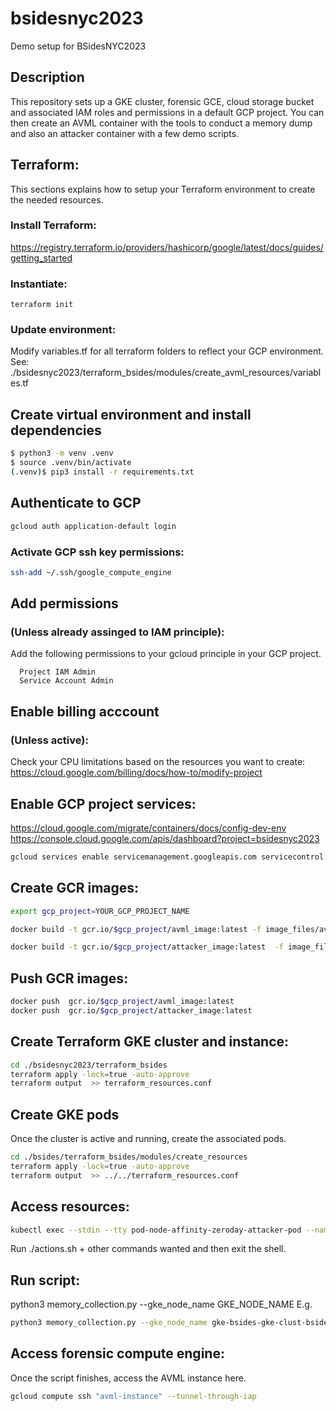 # bsidesnyc2023
Demo setup for BSidesNYC2023

## Description
  This repository sets up a GKE cluster, forensic GCE, cloud storage bucket and associated IAM roles and permissions in a default GCP project.
  You can then create an AVML container with the tools to conduct a memory dump and also an attacker container with a few demo scripts.

## Terraform:
  This sections explains how to setup your Terraform environment to create the needed resources.
  ### Install Terraform:
   https://registry.terraform.io/providers/hashicorp/google/latest/docs/guides/getting_started
  ### Instantiate: 
    terraform init

  ### Update environment:
  Modify variables.tf for all terraform folders to reflect your GCP environment.    
  See: ./bsidesnyc2023/terraform_bsides/modules/create_avml_resources/variables.tf

## Create virtual environment and install dependencies
```bash
$ python3 -m venv .venv
$ source .venv/bin/activate
(.venv)$ pip3 install -r requirements.txt
```
## Authenticate to GCP
```bash
gcloud auth application-default login
```
### Activate GCP ssh key permissions: 
  ```bash
  ssh-add ~/.ssh/google_compute_engine
  ```

## Add permissions 
### (Unless already assinged to IAM principle):
Add the following permissions to your gcloud principle in your GCP project.
```  	
  Project IAM Admin				
  Service Account Admin
```
## Enable billing acccount
### (Unless active):
Check your CPU limitations based on the resources you want to create:
  https://cloud.google.com/billing/docs/how-to/modify-project

## Enable GCP project services:
  https://cloud.google.com/migrate/containers/docs/config-dev-env
  https://console.cloud.google.com/apis/dashboard?project=bsidesnyc2023
  ```bash
  gcloud services enable servicemanagement.googleapis.com servicecontrol.googleapis.com cloudresourcemanager.googleapis.com compute.googleapis.com container.googleapis.com containerregistry.googleapis.com cloudbuild.googleapis.com
```
## Create GCR images:
```bash
export gcp_project=YOUR_GCP_PROJECT_NAME

docker build -t gcr.io/$gcp_project/avml_image:latest -f image_files/avml/Dockerfile .

docker build -t gcr.io/$gcp_project/attacker_image:latest  -f image_files/attacker/Dockerfile .
```
## Push GCR images:
```bash
docker push  gcr.io/$gcp_project/avml_image:latest  
docker push  gcr.io/$gcp_project/attacker_image:latest 
```
## Create Terraform GKE cluster and instance:
```bash
cd ./bsidesnyc2023/terraform_bsides
terraform apply -lock=true -auto-approve
terraform output  >> terraform_resources.conf
```

## Create GKE pods
Once the cluster is active and running, create the associated pods.
```bash
cd ./bsides/terraform_bsides/modules/create_resources
terraform apply -lock=true -auto-approve
terraform output  >> ../../terraform_resources.conf
```

## Access resources:
```bash
kubectl exec --stdin --tty pod-node-affinity-zeroday-attacker-pod --namespace default -- /bin/bash  
```
  Run ./actions.sh + other commands wanted and then exit the shell.

## Run script: 
python3 memory_collection.py --gke_node_name GKE_NODE_NAME
E.g.
```bash
python3 memory_collection.py --gke_node_name gke-bsides-gke-clust-bsides-gke-node--582e49eb-pq03
```
  

## Access forensic compute engine:
Once the script finishes, access the AVML instance here.
```bash
gcloud compute ssh "avml-instance" --tunnel-through-iap
```